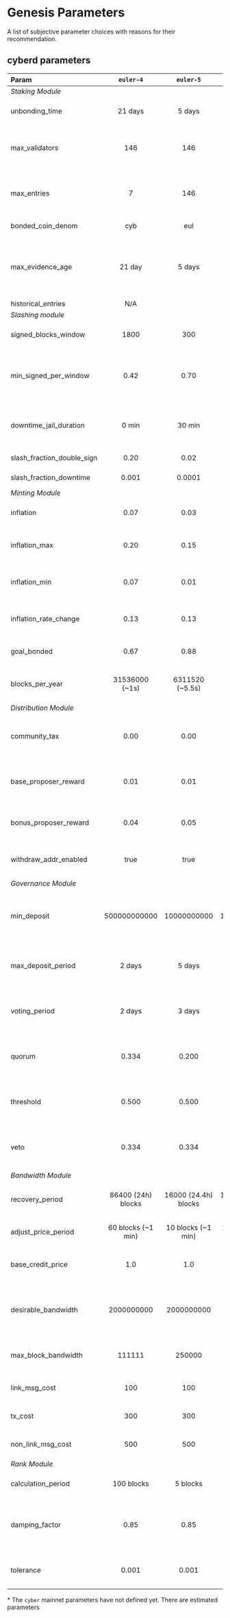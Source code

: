 # Genesis Parameters

A list of subjective parameter choices with reasons for their recommendation.

## cyberd parameters

| Param | `euler-4` |`euler-5` | `euler-6` | `cyber`* | Notes |
|:--|:--:|:--:|:--:|:--:|:--:|
| *Staking Module*|
| unbonding_time | 21 days | 5 days | 5 days | 21 days | Duration time for unbonding |
| max_validators | 146 | 146 | 146 | 146 | Maximum number of active validators set |
| max_entries | 7 | 146 | 21 | 21 | Maximum amount of delegations by one account |
| bonded_coin_denom | cyb | eul | eul | cyb | The bonded coin denom |
| max_evidence_age | 21 day | 5 days | 5 days | 21 days | Time period indicator that a validator committed malicious behavior |
| historical_entries | N/A |  | 20 | 20 |  |
| *Slashing module* |
| signed_blocks_window | 1800 | 300 | 300 | 300 | The window for signing blocks |
| min_signed_per_window | 0.42 | 0.70 | 0.70 | 0.70 | The fraction of signed blocks per window to be an active validator |
| downtime_jail_duration | 0 min | 30 min | 1 min | 1 min | Time duration before unjail transaction available |
| slash_fraction_double_sign | 0.20| 0.02 | 0.02 | 0.02 | Slashing for double sign |
| slash_fraction_downtime | 0.001 | 0.0001 | 0.0001 | 0.0001 | Slashing for downtime |
| *Minting Module* |
| inflation | 0.07 | 0.03 | 0.03 | 0.03 | The initial annual inflation rate |
| inflation_max | 0.20 | 0.15 | 0.15 | 0.15 | The maximum annual inflation rate |
| inflation_min | 0.07 | 0.01 | 0.01 | 0.01 | The minimum annual inflation rate |
| inflation_rate_change | 0.13 | 0.13 | 0.13 | 0.13 | The rate at which the inflation rate changes |
| goal_bonded | 0.67 | 0.88 | 0.88 | 0.88 | A point of inflation change sign |
| blocks_per_year | 31536000 (~1s) | 6311520 (~5.5s) | 6311520 (~5.5s) | 6311520 (~5.5s) | The rate at which the inflation rate changes |
| *Distribution Module* |
| community_tax | 0.00 | 0.00 | 0.00 | 0.0001 | The tax on inflation to the community pool |
| base_proposer_reward  | 0.01 | 0.01 | 0.01 | 0.01 | % of inflation allocated to block proposer |
| bonus_proposer_reward | 0.04 | 0.05 | 0.05 | 0.05 | % of bonus for block proposer for precommits |
| withdraw_addr_enabled | true | true | true | true | Changing reward withdrawal addresses |
| *Governance Module* |
| min_deposit | 500000000000  | 10000000000 |  10000000000 | 500000000000 | The minimum deposit to bring a proposal up for a vote |
| max_deposit_period | 2 days | 5 days | 5 days | 21 days | The duration at which a proposal can collect deposits |
| voting_period | 2 days | 3 days | 5 days | 21 days | The duration at which a proposal can be voted upon |
| quorum | 0.334 | 0.200 | 0.200 | 0.334 | A minimum quorum of bonded stake for voting |
| threshold | 0.500 | 0.500 | 0.500 | 0.500 | A minimum threshold for the voting proposal to pass |
| veto | 0.334 | 0.334 | 0.334 | 0.334 | A minimun of voting stake for vetoing a proposal |
| *Bandwidth Module* |
| recovery_period | 86400 (24h) blocks | 16000 (24.4h) blocks | 16000 (24.4h) blocks | 16000 (24.4h) blocks | Full bandwidth recovery period |
| adjust_price_period | 60 blocks (~1 min) | 10 blocks (~1 min) | 10 blocks (~1 min) |  10 blocks (~1 min) | How ofter the price is recalculated |
| base_credit_price | 1.0 | 1.0 | 1.0 | 1.0 | The base bandwidth cost multiplier |
| desirable_bandwidth | 2000000000 | 2000000000 | 1000000000 |  2000000000 | The amount that all users on average can spend for recover period |
| max_block_bandwidth   | 111111 | 250000 | 125000 |  125000 | The maximum bandwidth in one block |
| link_msg_cost | 100 | 100 | 100 | 100 | Link message cost |
| tx_cost | 300 | 300 | 300 | 300 | Transaction message cost |
| non_link_msg_cost | 500 | 500 | 500 | 500 | Non-link message cost |
| *Rank Module* |
| calculation_period | 100 blocks | 5 blocks | 5 blocks | 5 blocks | The window for rank calculation |
| damping_factor | 0.85 | 0.85 | 0.85 | 0.85 | Link-through probability. Included to prevent sinks |
| tolerance | 0.001 | 0.001 | 0.001 | 0.001 | Used  for  convergence  of PageRank vector |

\* The `cyber` mainnet parameters have not defined yet. There are estimated parameters